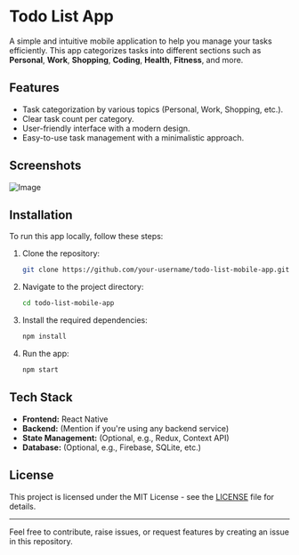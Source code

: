 # Todo List App

A simple and intuitive mobile application to help you manage your tasks efficiently. This app categorizes tasks into different sections such as **Personal**, **Work**, **Shopping**, **Coding**, **Health**, **Fitness**, and more.

## Features

- Task categorization by various topics (Personal, Work, Shopping, etc.).
- Clear task count per category.
- User-friendly interface with a modern design.
- Easy-to-use task management with a minimalistic approach.

## Screenshots

![Image](./path_to_your_image/preview.png)

## Installation

To run this app locally, follow these steps:

1. Clone the repository:
    ```bash
    git clone https://github.com/your-username/todo-list-mobile-app.git
    ```
2. Navigate to the project directory:
    ```bash
    cd todo-list-mobile-app
    ```
3. Install the required dependencies:
    ```bash
    npm install
    ```
4. Run the app:
    ```bash
    npm start
    ```

## Tech Stack

- **Frontend:** React Native
- **Backend:** (Mention if you're using any backend service)
- **State Management:** (Optional, e.g., Redux, Context API)
- **Database:** (Optional, e.g., Firebase, SQLite, etc.)

## License

This project is licensed under the MIT License - see the [LICENSE](LICENSE) file for details.

---

Feel free to contribute, raise issues, or request features by creating an issue in this repository.

